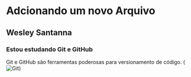# Adcionando um novo Arquivo
## Wesley Santanna
### Estou estudando Git e GitHub
Git e GitHub são ferramentas poderosas para versionamento de código.
(![Git](https://www.driven.com.br/wp-content/uploads/2022/09/imagem-de-destaque-39.png))
